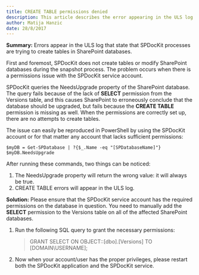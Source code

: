 ```yaml
---
title: CREATE TABLE permissions denied
description: This article describes the error appearing in the ULS log that states that SPDocKit processes are trying to create tables in SharePoint databases.
author: Matija Hanzic  
date: 28/8/2017
---
```


__Summary:__ Errors appear in the ULS log that state that SPDocKit processes are trying to create tables in SharePoint databases.

First and foremost, SPDocKit does not create tables or modify SharePoint databases during the snapshot process. The problem occurs when there is a permissions issue with the SPDocKit service account.

SPDocKit queries the NeedsUpgrade property of the SharePoint database. The query fails because of the lack of __SELECT__ permission from the Versions table, and this causes SharePoint to erroneously conclude that the database should be upgraded, but fails because the __CREATE TABLE__ permission is missing as well. When the permissions are correctly set up, there are no attempts to create tables.

The issue can easily be reproduced in PowerShell by using the SPDocKit account or for that matter any account that lacks sufficient permissions:

    $myDB = Get-SPDatabase | ?{$_.Name -eq "[SPDatabaseName]"}
    $myDB.NeedsUpgrade

After running these commands, two things can be noticed:
1. The NeedsUpgrade property will return the wrong value: it will always be true.
2. CREATE TABLE errors will appear in the ULS log.

__Solution:__ Please ensure that the SPDocKit service account has the required permissions on the database in question. You need to manually add the __SELECT__ permission to the Versions table on all of the affected SharePoint databases. 

1. Run the following SQL query to grant the necessary permissions:
     
      > GRANT SELECT ON OBJECT::[dbo].[Versions] TO [DOMAIN\USERNAME]; 

2. Now when your account/user has the proper privileges, please restart both the SPDocKit application and the SPDocKit service.


 